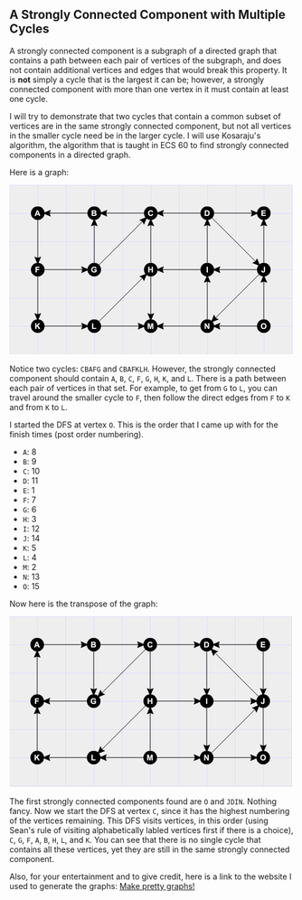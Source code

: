 ## A Strongly Connected Component with Multiple Cycles ##

A strongly connected component is a subgraph of a directed graph that contains a path between each pair of vertices of the subgraph, and does not contain additional vertices and edges that would break this property. It is **not** simply a cycle that is the largest it can be; however, a strongly connected component with more than one vertex in it must contain at least one cycle.

I will try to demonstrate that two cycles that contain a common subset of vertices are in the same strongly connected component, but not all vertices in the smaller cycle need be in the larger cycle. I will use Kosaraju's algorithm, the algorithm that is taught in ECS 60 to find strongly connected components in a directed graph.

Here is a graph:

![Example graph](./images/SCCgraph.png)

Notice two cycles: `CBAFG` and `CBAFKLH`. However, the strongly connected component should contain `A`, `B`, `C`, `F`, `G`, `H`, `K`, and `L`. There is a path between each pair of vertices in that set. For example, to get from `G` to `L`, you can travel around the smaller cycle to `F`, then follow the direct edges from `F` to `K` and from `K` to `L`.

I started the DFS at vertex `O`. This is the order that I came up with for the finish times (post order numbering).

- `A`: 8
- `B`: 9
- `C`: 10
- `D`: 11
- `E`: 1
- `F`: 7
- `G`: 6
- `H`: 3
- `I`: 12
- `J`: 14
- `K`: 5
- `L`: 4
- `M`: 2
- `N`: 13
- `O`: 15

Now here is the transpose of the graph:

![Transpose of example graph](./images/SCCtransposegraph.png)

The first strongly connected components found are `O` and `JDIN`. Nothing fancy. Now we start the DFS at vertex `C`, since it has the highest numbering of the vertices remaining. This DFS visits vertices, in this order (using Sean's rule of visiting alphabetically labled vertices first if there is a choice), `C`, `G`, `F`, `A`, `B`, `H`, `L`, and `K`. You can see that there is no single cycle that contains all these vertices, yet they are still in the same strongly connected component.

Also, for your entertainment and to give credit, here is a link to the website I used to generate the graphs: [Make pretty graphs!](http://illuminations.nctm.org/Activity.aspx?id=3550)
